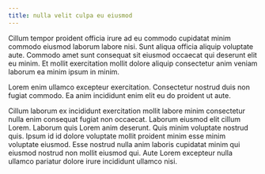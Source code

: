 ```yaml
---
title: nulla velit culpa eu eiusmod
---
```


Cillum tempor proident officia irure ad eu commodo cupidatat minim commodo eiusmod laborum labore nisi. Sunt aliqua officia aliquip voluptate aute. Commodo amet sunt consequat sit eiusmod occaecat qui deserunt elit eu minim. Et mollit exercitation mollit dolore aliquip consectetur anim veniam laborum ea minim ipsum in minim.

Lorem enim ullamco excepteur exercitation. Consectetur nostrud duis non fugiat commodo. Ea anim incididunt enim elit eu do proident ut aute.

Cillum laborum ex incididunt exercitation mollit labore minim consectetur nulla enim consequat fugiat non occaecat. Laborum eiusmod elit cillum Lorem. Laborum quis Lorem anim deserunt. Quis minim voluptate nostrud quis. Ipsum id id dolore voluptate mollit proident minim esse minim voluptate eiusmod. Esse nostrud nulla anim laboris cupidatat minim qui eiusmod nostrud non mollit eiusmod qui. Aute Lorem excepteur nulla ullamco pariatur dolore irure incididunt ullamco nisi.